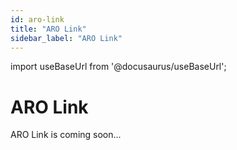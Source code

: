 ```yaml
---
id: aro-link
title: "ARO Link"
sidebar_label: "ARO Link"
---
```

import useBaseUrl from '@docusaurus/useBaseUrl';

# ARO Link
ARO Link is coming soon...
